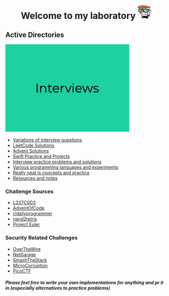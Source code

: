 <h1 align="center">Welcome to my laboratory <img width="42" height="42" src="assets/dexter.png"></h1>

## Active Directories

[![Interviews](./assets/interviews.png "Interviews")](./interviews)

- [Variations of interview questions](./interviews)
- [LeetCode Solutions](./challenges/1337)
- [Advent Solutions](./challenges/advent-of-code)
- [Swift Practice and Projects](./practice/swift)
- [Interview practice problems and solutions](./practice/interview-practice)
- [Various programming languages and experiments](./practice)
- [Really neat js concepts and practice](./practice/js)
- [Resources and notes](./resources)

### Challenge Sources

- [L337C0D3](https://leetcode.com/)
- [AdventOfCode](https://adventofcode.com)
- [r/dailyprogrammer](https://www.reddit.com/r/dailyprogrammer/)
- [nand2tetris](http://www.nand2tetris.org/)
- [Project Euler](https://projecteuler.net/)

### Security Related Challenges

- [OverTheWire](http://overthewire.org/wargames/)
- [NetGarage](https://io.netgarage.org/)
- [SmashTheStack](http://smashthestack.org/)
- [MicroCorruption](https://microcorruption.com/login)
- [PicoCTF](https://picoctf.com/get_started)

##### Please feel free to write your own implementations for anything and pr it in (especially alternatives to practice problems)
